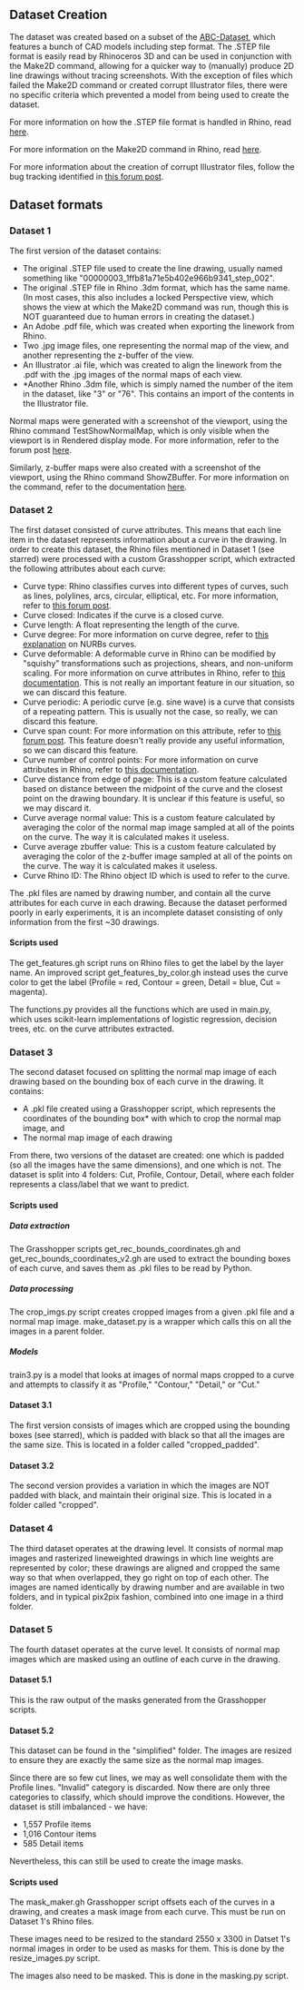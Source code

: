 ## Dataset Creation
The dataset was created based on a subset of the [ABC-Dataset](https://deep-geometry.github.io/abc-dataset/), which features a bunch of CAD models including step format. The .STEP file format is easily read by Rhinoceros 3D and can be used in conjunction with the Make2D command, allowing for a quicker way to (manually) produce 2D line drawings without tracing screenshots. With the exception of files which failed the Make2D command or created corrupt Illustrator files, there were no specific criteria which prevented a model from being used to create the dataset.

For more information on how the .STEP file format is handled in Rhino, read [here](https://docs.mcneel.com/rhino/5/help/en-us/fileio/step_stp_import_export.htm). 

For more information on the Make2D command in Rhino, read [here](https://docs.mcneel.com/rhino/5/help/en-us/commands/make2d.htm). 

For more information about the creation of corrupt Illustrator files, follow the bug tracking identified in [this forum post](https://discourse.mcneel.com/t/zlib-error-trying-to-import-illustrator-file/188325).


## Dataset formats

### Dataset 1
The first version of the dataset contains:
- The original .STEP file used to create the line drawing, usually named something like "00000003_1ffb81a71e5b402e966b9341_step_002".
- The original .STEP file in Rhino .3dm format, which has the same name. (In most cases, this also includes a locked Perspective view, which shows the view at which the Make2D command was run, though this is NOT guaranteed due to human errors in creating the dataset.)
- An Adobe .pdf file, which was created when exporting the linework from Rhino.
- Two .jpg image files, one representing the normal map of the view, and another representing the z-buffer of the view.
- An Illustrator .ai file, which was created to align the linework from the .pdf with the .jpg images of the normal maps of each view.
- *Another Rhino .3dm file, which is simply named the number of the item in the dataset, like "3" or "76". This contains an import of the contents in the Illustrator file.

Normal maps were generated with a screenshot of the viewport, using the Rhino command TestShowNormalMap, which is only visible when the viewport is in Rendered display mode. For more information, refer to the forum post [here](https://discourse.mcneel.com/t/something-like-showzbuffer-that-shows-normals-of-a-scene/184889/4).

Similarly, z-buffer maps were also created with a screenshot of the viewport, using the Rhino command ShowZBuffer. For more information on the command, refer to the documentation [here](https://docs.mcneel.com/rhino/7/help/en-us/commands/showzbuffer.htm).

### Dataset 2
The first dataset consisted of curve attributes. This means that each line item in the dataset represents information about a curve in the drawing. In order to create this dataset, the Rhino files mentioned in Dataset 1 (see starred) were processed with a custom Grasshopper script, which extracted the following attributes about each curve:

- Curve type: Rhino classifies curves into different types of curves, such as lines, polylines, arcs, circular, elliptical, etc. For more information, refer to [this forum post](https://discourse.mcneel.com/t/how-to-identify-if-something-is-a-curve-polyline-polycurve-etc/183522/8).
- Curve closed: Indicates if the curve is a closed curve.
- Curve length: A float representing the length of the curve.
- Curve degree: For more information on curve degree, refer to [this explanation](https://www.rhino3d.com/features/nurbs/#:~:text=The%20knots%20are%20a%20list,must%20satisfy%20several%20technical%20conditions.) on NURBs curves.
- Curve deformable: A deformable curve in Rhino can be modified by "squishy" transformations such as projections, shears, and non-uniform scaling. For more information on curve attributes in Rhino, refer to [this documentation](https://developer.rhino3d.com/api/rhinocommon/rhino.geometry.curve#constructors). This is not really an important feature in our situation, so we can discard this feature.
- Curve periodic: A periodic curve (e.g. sine wave) is a curve that consists of a repeating pattern. This is usually not the case, so really, we can discard this feature.
- Curve span count: For more information on this attribute, refer to [this forum post](https://discourse.mcneel.com/t/how-do-i-determine-control-the-number-of-spans-in-a-curve/106131). This feature doesn't really provide any useful information, so we can discard this feature.
- Curve number of control points: For more information on curve attributes in Rhino, refer to [this documentation](https://developer.rhino3d.com/api/rhinocommon/rhino.geometry.curve#constructors).
- Curve distance from edge of page: This is a custom feature calculated based on distance between the midpoint of the curve and the closest point on the drawing boundary. It is unclear if this feature is useful, so we may discard it.
- Curve average normal value: This is a custom feature calculated by averaging the color of the normal map image sampled at all of the points on the curve. The way it is calculated makes it useless.
- Curve average zbuffer value: This is a custom feature calculated by averaging the color of the z-buffer image sampled at all of the points on the curve. The way it is calculated makes it useless.
- Curve Rhino ID: The Rhino object ID which is used to refer to the curve.

The .pkl files are named by drawing number, and contain all the curve attributes for each curve in each drawing. Because the dataset performed poorly in early experiments, it is an incomplete dataset consisting of only information from the first ~30 drawings.

#### Scripts used
The get_features.gh script runs on Rhino files to get the label by the layer name. An improved script get_features_by_color.gh instead uses the curve color to get the label (Profile = red, Contour = green, Detail = blue, Cut = magenta).

The functions.py provides all the functions which are used in main.py, which uses scikit-learn implementations of logistic regression, decision trees, etc. on the curve attributes extracted.

### Dataset 3
The second dataset focused on splitting the normal map image of each drawing based on the bounding box of each curve in the drawing. It contains:
- A .pkl file created using a Grasshopper script, which represents the coordinates of the bounding box* with which to crop the normal map image, and
- The normal map image of each drawing

From there, two versions of the dataset are created: one which is padded (so all the images have the same dimensions), and one which is not. The dataset is split into 4 folders: Cut, Profile, Contour, Detail, where each folder represents a class/label that we want to predict.

#### Scripts used

##### Data extraction
The Grasshopper scripts get_rec_bounds_coordinates.gh and get_rec_bounds_coordinates_v2.gh are used to extract the bounding boxes of each curve, and saves them as .pkl files to be read by Python.

##### Data processing
The crop_imgs.py script creates cropped images from a given .pkl file and a normal map image. make_dataset.py is a wrapper which calls this on all the images in a parent folder.

##### Models
train3.py is a model that looks at images of normal maps cropped to a curve and attempts to classify it as "Profile," "Contour," "Detail," or "Cut."

#### Dataset 3.1
The first version consists of images which are cropped using the bounding boxes (see starred), which is padded with black so that all the images are the same size. This is located in a folder called "cropped_padded".

#### Dataset 3.2
The second version provides a variation in which the images are NOT padded with black, and maintain their original size. This is located in a folder called "cropped".

### Dataset 4
The third dataset operates at the drawing level. It consists of normal map images and rasterized lineweighted drawings in which line weights are represented by color; these drawings are aligned and cropped the same way so that when overlapped, they go right on top of each other. The images are named identically by drawing number and are available in two folders, and in typical pix2pix fashion, combined into one image in a third folder.

### Dataset 5
The fourth dataset operates at the curve level. It consists of normal map images which are masked using an outline of each curve in the drawing.

#### Dataset 5.1
This is the raw output of the masks generated from the Grasshopper scripts.


#### Dataset 5.2
This dataset can be found in the "simplified" folder. The images are resized to ensure they are exactly the same size as the normal map images.

Since there are so few cut lines, we may as well consolidate them with the Profile lines. "Invalid" category is discarded. Now there are only three categories to classify, which should improve the conditions. However, the dataset is still imbalanced - we have:
- 1,557 Profile items
- 1,016 Contour items
- 585 Detail items

Nevertheless, this can still be used to create the image masks.


#### Scripts used
The mask_maker.gh Grasshopper script offsets each of the curves in a drawing, and creates a mask image from each curve. This must be run on Dataset 1's Rhino files.

These images need to be resized to the standard 2550 x 3300 in Datset 1's normal images in order to be used as masks for them. This is done by the resize_images.py script.

The images also need to be masked. This is done in the masking.py script.

